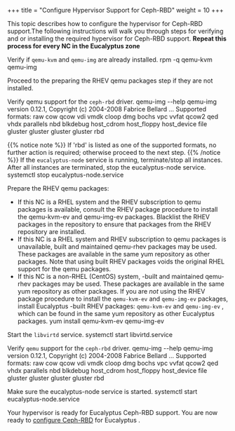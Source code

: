 +++
title = "Configure Hypervisor Support for Ceph-RBD"
weight = 10
+++

This topic describes how to configure the hypervisor for Ceph-RBD support.The following instructions will walk you through steps for verifying and or installing the required hypervisor for Ceph-RBD support. **Repeat this process for every NC in the Eucalyptus zone** 

Verify if `qemu-kvm` and `qemu-img` are already installed. 
    rpm -q qemu-kvm qemu-img

Proceed to the preparing the RHEV qemu packages step if they are not installed. 

Verify qemu support for the `ceph-rbd` driver. 
    qemu-img --help
    qemu-img version 0.12.1, Copyright (c) 2004-2008 Fabrice Bellard
    ...
    Supported formats: raw cow qcow vdi vmdk cloop dmg bochs vpc vvfat qcow2 qed vhdx parallels nbd blkdebug host_cdrom 
    host_floppy host_device file gluster gluster gluster gluster rbd


{{% notice note %}}
If 'rbd' is listed as one of the supported formats, no further action is required; otherwise proceed to the next step. 
{{% /notice %}}
If the `eucalyptus-node` service is running, terminate/stop all instances. After all instances are terminated, stop the eucalyptus-node service. 
    systemctl stop eucalyptus-node.service

Prepare the RHEV qemu packages: 

* If this NC is a RHEL system and the RHEV subscription to qemu packages is available, consult the RHEV package procedure to install the qemu-kvm-ev and qemu-img-ev packages. Blacklist the RHEV packages in the repository to ensure that packages from the RHEV repository are installed. 
* If this NC is a RHEL system and RHEV subscription to qemu packages is unavailable, built and maintained qemu-rhev packages may be used. These packages are available in the same yum repository as other packages. Note that using built RHEV packages voids the original RHEL support for the qemu packages. 
* If this NC is a non-RHEL (CentOS) system, -built and maintained qemu-rhev packages may be used. These packages are available in the same yum repository as other packages. 
If you are *not* using the RHEV package procedure to install the `qemu-kvm-ev` and `qemu-img-ev` packages, install Eucalyptus -built RHEV packages: `qemu-kvm-ev` and `qemu-img-ev` , which can be found in the same yum repository as other Eucalyptus packages. 
    yum install qemu-kvm-ev qemu-img-ev

Start the `libvirtd` service. 
    systemctl start libvirtd.service

Verify `qemu` support for the `ceph-rbd` driver. 
    qemu-img --help
    qemu-img version 0.12.1, Copyright (c) 2004-2008 Fabrice Bellard
    ...
    Supported formats: raw cow qcow vdi vmdk cloop dmg bochs vpc vvfat qcow2 qed vhdx parallels nbd blkdebug host_cdrom 
    host_floppy host_device file gluster gluster gluster gluster rbd

Make sure the eucalyptus-node service is started. 
    systemctl start eucalyptus-node.service

Your hypervisor is ready for Eucalyptus Ceph-RBD support. You are now ready to [configure Ceph-RBD](config_storage_ceph_rbd.dita#configure_ceph_rbd) for Eucalyptus . 